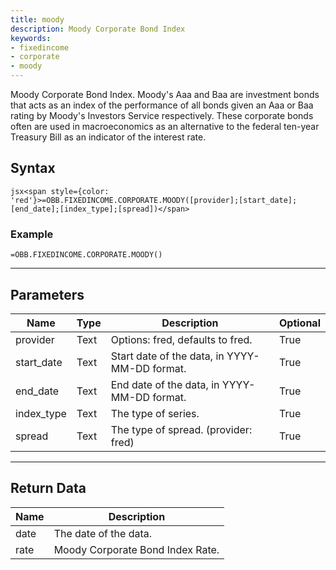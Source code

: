 ```yaml
---
title: moody
description: Moody Corporate Bond Index
keywords: 
- fixedincome
- corporate
- moody
---
```


<!-- markdownlint-disable MD041 -->

Moody Corporate Bond Index.  Moody's Aaa and Baa are investment bonds that acts as an index of the performance of all bonds given an Aaa or Baa rating by Moody's Investors Service respectively. These corporate bonds often are used in macroeconomics as an alternative to the federal ten-year Treasury Bill as an indicator of the interest rate.

## Syntax

```jsx<span style={color: 'red'}>=OBB.FIXEDINCOME.CORPORATE.MOODY([provider];[start_date];[end_date];[index_type];[spread])</span>```

### Example

```excel wordwrap
=OBB.FIXEDINCOME.CORPORATE.MOODY()
```

---

## Parameters

| Name | Type | Description | Optional |
| ---- | ---- | ----------- | -------- |
| provider | Text | Options: fred, defaults to fred. | True |
| start_date | Text | Start date of the data, in YYYY-MM-DD format. | True |
| end_date | Text | End date of the data, in YYYY-MM-DD format. | True |
| index_type | Text | The type of series. | True |
| spread | Text | The type of spread. (provider: fred) | True |

---

## Return Data

| Name | Description |
| ---- | ----------- |
| date | The date of the data.  |
| rate | Moody Corporate Bond Index Rate.  |
